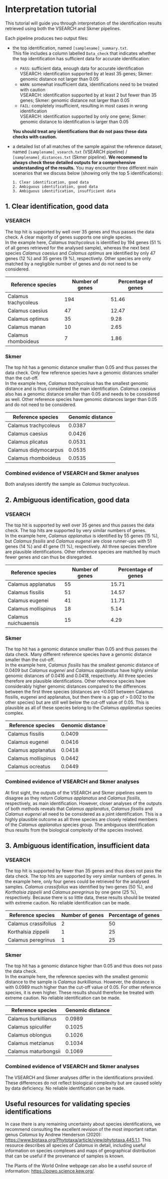 # Interpretation tutorial

This tutorial will guide you through interpretation of the identification results retrieved using both the VSEARCH and Skmer pipelines. 

Each pipeline produces two output files:
- the top identification, named `[samplename]_summary.txt`.  
This file includes a column labelled `Data_check` that indicates whether the top identification has sufficient data for accurate identification:
  - `PASS`: sufficient data, enough data for accurate identification  
    VSEARCH: identification supported by at least 35 genes; Skmer: genomic distance not larger than 0.05
  - `WARN`: somewhat insufficient data, identifications need to be treated with caution  
    VSEARCH: identification supported by at least 2 but fewer than 35 genes; Skmer: genomic distance not larger than 0.05
  - `FAIL`: completely insufficient, resulting in most cases in wrong identification  
    VSEARCH: identification supported by only one gene; Skmer: genomic distance to identification is larger than 0.05
  
  **You should treat any identifications that do not pass these data checks with caution.**
 
- a detailed list of all matches of the sample against the reference dataset, named `[samplename]_vsearch.txt` (VSEARCH pipeline) / `[samplename]_distances.txt` (Skmer pipeline). **We recommend to always check these detailed outputs for a comprehensive understanding of the results.** You may encounter three different main scenarios that we discuss below (showing only the top 5 identifications):  
  ```
  1. Clear identification, good data
  2. Ambiguous identification, good data
  3. Ambiguous identification, insufficient data
  ```

## 1. Clear identification, good data

### VSEARCH
The top hit is supported by well over 35 genes and thus passes the data check. A clear majority of genes supports one single species.  
In the example here, *Calamus trachycoleus* is identified by 194 genes (51 % of all genes retrieved for the analysed sample), whereas the next best species *Calamus caesius* and *Calamus optimus* are identified by only 47 genes (12 %) and 35 genes (9 %), respectively. Other species are only matched by a negligible number of genes and do not need to be considered.

Reference species | Number of genes | Percentage of genes
--- | --- | ---
Calamus trachycoleus | 194 | 51.46
Calamus caesius | 47 | 12.47
Calamus optimus | 35 | 9.28
Calamus manan | 10 | 2.65
Calamus rhomboideus | 7 | 1.86


### Skmer
The top hit has a genomic distance smaller than 0.05 and thus passes the data check. Only few reference species have a genomic distances smaller than the cut-off.     
In the example here, *Calamus trachycoleus* has the smallest genomic distance and is thus considered the main identification. *Calamus caesius* also has a genomic distance smaller than 0.05 and needs to be considered as well. Other reference species have genomic distances larger than 0.05 and do not need to be considered.

Reference species | Genomic distance
--- | ---
Calamus trachycoleus | 0.0387
Calamus caesius | 0.0426
Calamus plicatus | 0.0531
Calamus didymocarpus | 0.0535
Calamus rhomboideus | 0.0535

### Combined evidence of VSEARCH and Skmer analyses
Both analyses identify the sample as *Calamus trachycoleus*.


## 2. Ambiguous identification, good data

### VSEARCH
The top hit is supported by well over 35 genes and thus passes the data check. The top hits are supported by very similar numbers of genes.  
In the example here, *Calamus applanatus* is identified by 55 genes (15 %), but *Calamus fissilis* and *Calamus eugenei* are close runner-ups with 51 genes (14 %) and 41 gene (11 %), respectively. All three species therefore are plausible identifications. Other reference species are matched by much fewer genes and can thus be disregarded.

Reference species | Number of genes | Percentage of genes
--- | --- | ---
Calamus applanatus | 55 | 15.71
Calamus fissilis | 51 | 14.57
Calamus eugenei | 41 | 11.71
Calamus mollispinus | 18 | 5.14
Calamus nuichuaensis | 15 | 4.29

### Skmer
The top hit has a genomic distance smaller than 0.05 and thus passes the data check. Many different reference species have a genomic distance smaller than the cut-off.  
In the example here, *Calamus fissilis* has the smallest genomic distance of 0.0409 but *Calamus eugenei* and *Calamus applanatus* have highly similar genomic distances of 0.0416 and 0.0418, respectively. All three species therefore are plausible identifications. Other reference species have considerably higher genomic distances compared to the differences between the first three species (distances are <0.001 between Calamus fissilis, eugenei and applanatus, but then there is a gap of > 0.002 to the other species) but are still well below the cut-off value of 0.05. This is plausible as all of these species belong to the *Calamus applanatus* species complex. 

Reference species | Genomic distance
--- | ---
Calamus fissilis | 0.0409
Calamus eugenei | 0.0416
Calamus applanatus | 0.0418
Calamus mollispinus | 0.0442
Calamus ocreatus | 0.0449

### Combined evidence of VSEARCH and Skmer analyses
At first sight, the outputs of the VSEARCH and Skmer pipelines seem to disagree as they return *Calamus applanatus* and *Calamus fissilis*, respectively, as main identification. However, closer analyses of the outputs of both methods reveals that *Calamus applanatus*, *Calamus fissilis* and *Calamus eugenei* all need to be considered as a joint identification. This is a highly plausible outcome as all three species are closely related members of the *Calamus applanatus* species group. The ambiguous identification thus results from the biological complexity of the species involved. 


## 3. Ambiguous identification, insufficient data

### VSEARCH
The top hit is supported by fewer than 35 genes and thus does not pass the data check. The top hits are supported by very similar numbers of genes. 
In the example here, only four genes could be retrieved for the analysed samples. *Calamus crassifolius* was identified by two genes (50 %), and *Korthalsia zippelii* and *Calamus peregrinus* by one gene (25 %), respectively. Because there is so little data, these results should be treated with extreme caution. No reliable identification can be made.

Reference species | Number of genes | Percentage of genes
--- | --- | ---
Calamus crassifolius | 2 | 50
Korthalsia zippelii | 1 | 25
Calamus peregrinus | 1 | 25


### Skmer
The top hit has a genomic distance higher than 0.05 and thus does not pass the data check.  
In the example here, the reference species with the smallest genomic distance to the sample is *Calamus burkillianus*. However, the distance is with 0.0989 much higher than the cut-off value of 0.05. For other reference species, it is even higher. These results should therefore be treated with extreme caution. No reliable identification can be made.

Reference species | Genomic distance
--- | ---
Calamus burkillianus | 0.0989
Calamus spiculifer | 0.1025
Calamus oblongus | 0.1026
Calamus metzianus | 0.1034
Calamus maturbongsii | 0.1069

### Combined evidence of VSEARCH and Skmer analyses
The VSEARCH and Skmer analyses differ in the identifications provided. These differences do not reflect biological complexity but are caused solely by data deficiency. No reliable identification can be made.

## Useful resources for validating species identifications
In case there is any remaining uncertainty about species identifications, we recommend consulting the excellent revision of the most important rattan genus *Calamus* by Andrew Henderson (2020): https://www.biotaxa.org/Phytotaxa/article/view/phytotaxa.445.1.1. This resource describes all species of *Calamus* in detail, including useful information on species complexes and maps of geographical distribution that can be useful if the provenance of samples is known.  

The Plants of the World Online webpage can also be a useful source of information: https://powo.science.kew.org/.






















